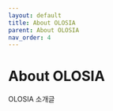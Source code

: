```yaml
---
layout: default
title: About OLOSIA
parent: About OLOSIA
nav_order: 4
---
```


# About OLOSIA

OLOSIA 소개글
